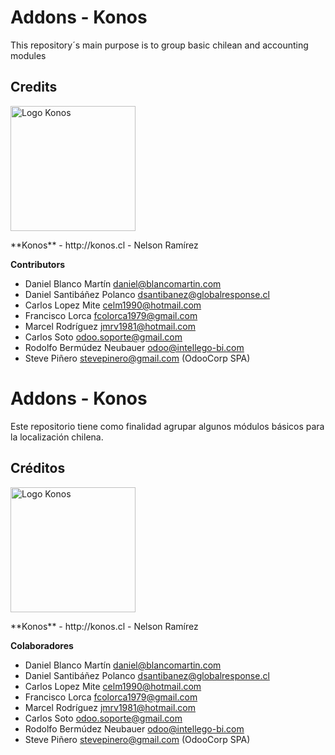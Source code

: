 Addons - Konos
=============================
This repository´s main purpose is to group basic chilean and accounting modules
## Credits
<p>
<img width="200" alt="Logo Konos" src="https://www.konos.cl/web/image/res.company/1/logo?unique=445cd30" />
</p>
**Konos** - http://konos.cl
 - Nelson Ramírez <info@konos.cl>


 **Contributors**
 - Daniel Blanco Martín <daniel@blancomartin.com>
 - Daniel Santibáñez Polanco <dsantibanez@globalresponse.cl>
 - Carlos Lopez Mite <celm1990@hotmail.com>
 - Francisco Lorca <fcolorca1979@gmail.com>
 - Marcel Rodríguez <jmrv1981@hotmail.com>
 - Carlos Soto <odoo.soporte@gmail.com>
 - Rodolfo Bermúdez Neubauer <odoo@intellego-bi.com>
 - Steve Piñero <stevepinero@gmail.com> (OdooCorp SPA)






Addons - Konos
=============================
Este repositorio tiene como finalidad agrupar algunos módulos básicos para la localización chilena.


## Créditos
<p>
<img width="200" alt="Logo Konos" src="https://www.konos.cl/web/image/res.company/1/logo?unique=445cd30" />
</p>
**Konos** - http://konos.cl
 - Nelson Ramírez <info@konos.cl>


 **Colaboradores**
 - Daniel Blanco Martín <daniel@blancomartin.com>
 - Daniel Santibáñez Polanco <dsantibanez@globalresponse.cl>
 - Carlos Lopez Mite <celm1990@hotmail.com>
 - Francisco Lorca <fcolorca1979@gmail.com>
 - Marcel Rodríguez <jmrv1981@hotmail.com>
 - Carlos Soto <odoo.soporte@gmail.com>
 - Rodolfo Bermúdez Neubauer <odoo@intellego-bi.com>
 - Steve Piñero <stevepinero@gmail.com> (OdooCorp SPA)
